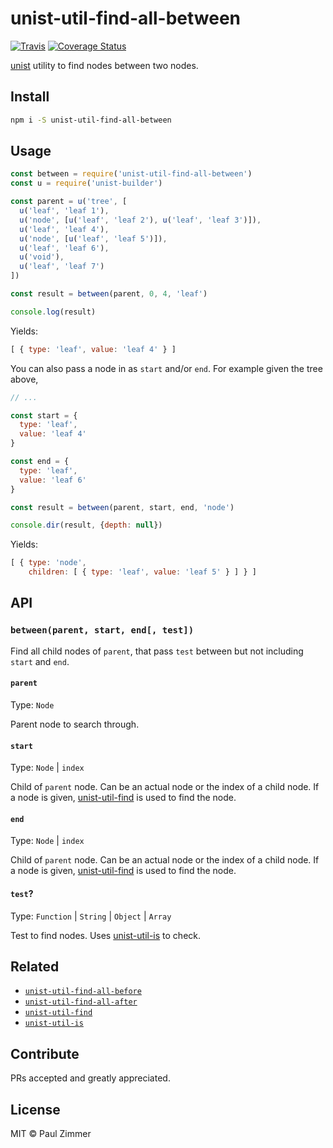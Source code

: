 # unist-util-find-all-between

[![Travis](https://img.shields.io/travis/mrzmmr/unist-util-find-all-between.svg)](https://travis-ci.org/mrzmmr/unist-util-find-all-between)
[![Coverage
Status](https://coveralls.io/repos/github/mrzmmr/unist-util-find-all-between/badge.svg?branch=master)](https://coveralls.io/github/mrzmmr/unist-util-find-all-between?branch=master)


[unist](https://github.com/syntax-tree/unist) utility to find nodes between two nodes.

## Install

```sh
npm i -S unist-util-find-all-between
```

## Usage

```js
const between = require('unist-util-find-all-between')
const u = require('unist-builder')

const parent = u('tree', [
  u('leaf', 'leaf 1'),
  u('node', [u('leaf', 'leaf 2'), u('leaf', 'leaf 3')]),
  u('leaf', 'leaf 4'),
  u('node', [u('leaf', 'leaf 5')]),
  u('leaf', 'leaf 6'),
  u('void'),
  u('leaf', 'leaf 7')
])

const result = between(parent, 0, 4, 'leaf')

console.log(result)
```

Yields:

```js
[ { type: 'leaf', value: 'leaf 4' } ]
```

You can also pass a node in as `start` and/or `end`. For example given the tree above,

```js
// ...

const start = {
  type: 'leaf',
  value: 'leaf 4'
}

const end = {
  type: 'leaf',
  value: 'leaf 6'
}

const result = between(parent, start, end, 'node')

console.dir(result, {depth: null})
```

Yields:

```js
[ { type: 'node',
    children: [ { type: 'leaf', value: 'leaf 5' } ] } ]
```

## API

### `between(parent, start, end[, test])`

Find all child nodes of `parent`, that pass `test` between but not including `start` and `end`.

#### `parent`
Type: `Node`

Parent node to search through.

#### `start`
Type: `Node` | `index`

Child of `parent` node. Can be an actual node or the index of a child node. If a node is given, [unist-util-find](https://github.com/blahah/unist-util-find#api) is used to find the node.

#### `end`
Type: `Node` | `index`

Child of `parent` node. Can be an actual node or the index of a child node. If a node is given, [unist-util-find](https://github.com/blahah/unist-util-find#api) is used to find the node.

#### `test`?
Type: `Function` | `String` | `Object` | `Array`

Test to find nodes. Uses [unist-util-is](https://github.com/syntax-tree/unist-util-is#api) to check.

## Related

- [`unist-util-find-all-before`](https://github.com/syntax-tree/unist-util-find-all-before)
- [`unist-util-find-all-after`](https://github.com/syntax-tree/unist-util-find-all-after)
- [`unist-util-find`](https://github.com/blahah/unist-util-find)
- [`unist-util-is`](https://github.com/syntax-tree/unist-util-is)

## Contribute

PRs accepted and greatly appreciated.

## License

MIT © Paul Zimmer
